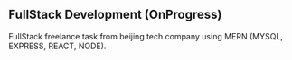 ## FullStack Development (OnProgress)

FullStack freelance task from beijing tech company using MERN (MYSQL, EXPRESS, REACT, NODE).
